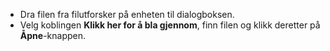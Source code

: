 - Dra filen fra filutforsker på enheten til dialogboksen.
- Velg koblingen **Klikk her for å bla gjennom**, finn filen og klikk deretter på **Åpne**-knappen.